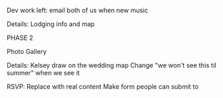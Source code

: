 Dev work left:
  email both of us when new music

Details:
  Lodging info and map


PHASE 2

Photo Gallery

Details:
  Kelsey draw on the wedding map
  Change "we won't see this til summer" when we see it

RSVP:
  Replace with real content
  Make form people can submit to
